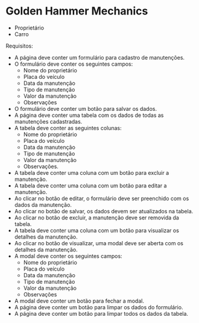 # Golden Hammer Mechanics

- Proprietário
- Carro

Requisitos:

- A página deve conter um formulário para cadastro de manutenções.
- O formulário deve conter os seguintes campos:
  - Nome do proprietário
  - Placa do veículo
  - Data da manutenção
  - Tipo de manutenção
  - Valor da manutenção
  - Observações
- O formulário deve conter um botão para salvar os dados.
- A página deve conter uma tabela com os dados de todas as manutenções cadastradas.
- A tabela deve conter as seguintes colunas:
  - Nome do proprietário
  - Placa do veículo
  - Data da manutenção
  - Tipo de manutenção
  - Valor da manutenção
  - Observações.
- A tabela deve conter uma coluna com um botão para excluir a manutenção.
- A tabela deve conter uma coluna com um botão para editar a manutenção.
- Ao clicar no botão de editar, o formulário deve ser preenchido com os dados da manutenção.
- Ao clicar no botão de salvar, os dados devem ser atualizados na tabela.
- Ao clicar no botão de excluir, a manutenção deve ser removida da tabela.
- A tabela deve conter uma coluna com um botão para visualizar os detalhes da manutenção.
- Ao clicar no botão de visualizar, uma modal deve ser aberta com os detalhes da manutenção.
- A modal deve conter os seguintes campos:
  - Nome do proprietário
  - Placa do veículo
  - Data da manutenção
  - Tipo de manutenção
  - Valor da manutenção
  - Observações
- A modal deve conter um botão para fechar a modal.
- A página deve conter um botão para limpar os dados do formulário.
- A página deve conter um botão para limpar todos os dados da tabela.
